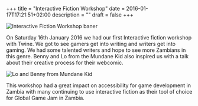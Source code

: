 +++
title = "Interactive Fiction Workshop"
date = 2016-01-17T17:21:51+02:00
description = ""
draft = false
+++

![Interactive Fiction Workshop baner](/images/if1.png "Interactive Fiction banner")

On Saturday 16th January 2016 we had our first Interactive fiction workshop with Twine. We got to see gamers get into writing and writers get into gaming. We had some talented writers and hope to see more Zambians in this genre. Benny and Lo from the Mundane Kid also inspired us with a talk about their creative process for their webcomic.

![Lo and Benny from Mundane Kid](/images/if2.jpg "Lo and Benny from Mundane Kid")

This workshop had a great impact on accessibility for game development in Zambia with many continuing to use interactive fiction as their tool of choice for Global Game Jam in Zambia.
